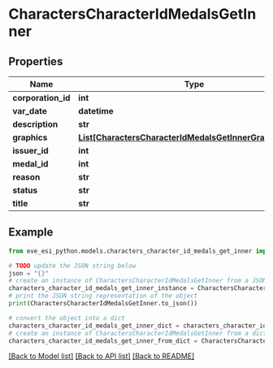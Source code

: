 # CharactersCharacterIdMedalsGetInner


## Properties

Name | Type | Description | Notes
------------ | ------------- | ------------- | -------------
**corporation_id** | **int** |  | 
**var_date** | **datetime** |  | 
**description** | **str** |  | 
**graphics** | [**List[CharactersCharacterIdMedalsGetInnerGraphicsInner]**](CharactersCharacterIdMedalsGetInnerGraphicsInner.md) |  | 
**issuer_id** | **int** |  | 
**medal_id** | **int** |  | 
**reason** | **str** |  | 
**status** | **str** |  | 
**title** | **str** |  | 

## Example

```python
from eve_esi_python.models.characters_character_id_medals_get_inner import CharactersCharacterIdMedalsGetInner

# TODO update the JSON string below
json = "{}"
# create an instance of CharactersCharacterIdMedalsGetInner from a JSON string
characters_character_id_medals_get_inner_instance = CharactersCharacterIdMedalsGetInner.from_json(json)
# print the JSON string representation of the object
print(CharactersCharacterIdMedalsGetInner.to_json())

# convert the object into a dict
characters_character_id_medals_get_inner_dict = characters_character_id_medals_get_inner_instance.to_dict()
# create an instance of CharactersCharacterIdMedalsGetInner from a dict
characters_character_id_medals_get_inner_from_dict = CharactersCharacterIdMedalsGetInner.from_dict(characters_character_id_medals_get_inner_dict)
```
[[Back to Model list]](../README.md#documentation-for-models) [[Back to API list]](../README.md#documentation-for-api-endpoints) [[Back to README]](../README.md)


